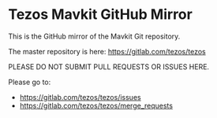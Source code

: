 # Tezos Mavkit GitHub Mirror

This is the GitHub mirror of the Mavkit Git repository.

The master repository is here: https://gitlab.com/tezos/tezos

PLEASE DO NOT SUBMIT PULL REQUESTS OR ISSUES HERE.

Please go to:

- https://gitlab.com/tezos/tezos/issues
- https://gitlab.com/tezos/tezos/merge_requests
